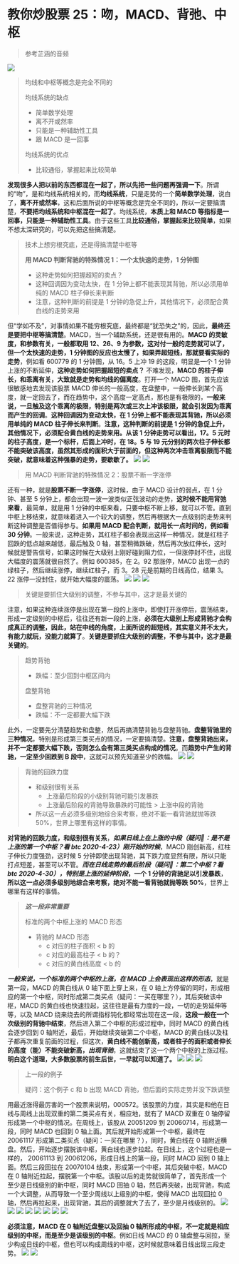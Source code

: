 # 教你炒股票 25：吻，MACD、背弛、中枢

> 参考芷涵的音频

![](./0.png)

> 均线和中枢等概念是完全不同的
>
> 均线系统的缺点
>
> - 简单数学处理
> - 离不开或然率
> - 只能是一种辅助性工具
> - 跟 MACD 是一回事
>
> 均线系统的优点
>
> - 比较通俗，掌握起来比较简单

**发现很多人把以前的东西都混在一起了，所以先把一些问题再强调一下**。所谓的“吻”，是和均线系统相关的，而**均线系统**，只是走势的一个**简单数学处理**，说白了，**离不开或然率**，这和后面所说的中枢等概念是完全不同的，所以一定要搞清楚，**不要把均线系统和中枢混在一起了**。均线系统，**本质上和 MACD 等指标是一回事，只能是一种辅助性工具**。由于这些工具**比较通俗，掌握起来比较简单**，如果不想太深研究的，可以先把这些搞清楚。

> 技术上想穷根究底，还是得搞清楚中枢等
>
> **用 MACD 判断背驰的特殊情况 1：一个太快速的走势，1 分钟图**
>
> - 这种走势如何把握超短的卖点？
> - 这种回调因为变动太快，在 1 分钟上都不能表现其背驰，所以必须用单纯的 MACD 柱子伸长来判断
> - 注意，这种判断的前提是 1 分钟的急促上升，其他情况下，必须配合黄白线的走势来用

但“学如不及”，对事情如果不能穷根究底，最终都是“犹恐失之”的，因此，**最终还是要把中枢等搞清楚**。MACD，当一个辅助系统，还是很有用的。**MACD 的灵敏度，和参数有关，一般都取用 12、26、9 为参数，这对付一般的走势就可以了，但一个太快速的走势，1 分钟图的反应也太慢了，如果弄超短线，那就要看实际的走势**，例如看 600779 的 1 分钟图，从 16。5 上冲 19 的这段，明显是一个 1 分钟上涨的不断延伸，**这种走势如何把握超短的卖点？** 不难发现，**MACD 的柱子伸长，和乖离有关，大致就是走势和均线的偏离度**。打开一个 MACD 图，首先应该很敏感地去发现该股票 MACD 伸长的一般高度，在盘整中，一般伸长到某个高度，就一定回去了，而在趋势中，这个高度一定高点，那也是有极限的，**一般来说，一旦触及这个乖离的极限，特别是两次或三次上冲该极限，就会引发因为乖离而产生的回调**。**这种回调因为变动太快，在 1 分钟上都不能表现其背驰，所以必须用单纯的 MACD 柱子伸长来判断**。**注意，这种判断的前提是 1 分钟的急促上升，其他情况下，必须配合黄白线的走势来用。从该 1 分钟走势可以看出，17。5 元时的柱子高度，是一个标杆，后面上冲时，在 18。5 与 19 元分别的两次柱子伸长都不能突破该高度，虽然其形成的面积大于前面的，但这种两次冲击乖离极限而不能突破，就意味着这种强暴的走势，要歇歇了。**
![](./1.png)
![](./2.png)

> 用 MACD 判断背驰的特殊情况 2：股票不断一字涨停

还有一种，就是**股票不断一字涨停**，这时候，由于 MACD 设计的弱点，在 1 分钟、甚至 5 分钟上，都会出现一波一波类似正弦波动的走势，**这时候不能用背弛来看**，最简单，就是用 1 分钟的中枢来看，只要中枢不断上移，就可以不管。直到中枢上移结束，就意味着进入一个较大的调整，然后再根据大一点级别的走势来判断这种调整是否值得参与。**如果用 MACD 配合判断，就用长一点时间的，例如看 30 分钟**。一般来说，这种走势，其红柱子都会表现出这样一种情况，就是红柱子回跌的低点越来越低，最后触及 0 轴，甚至稍微跌破，然后再次放红伸长，这时候就是警告信号，如果这时候在大级别上刚好碰到阻力位，一但涨停封不住，出现大幅度的震荡就很自然了。例如 600385，在 2。92 那涨停，MACD 出现一点的绿柱子，然后继续涨停，继续红柱子，而 3。28 元是前期的日线高位，结果 3。22 涨停一没封住，就开始大幅度的震荡。
![](./3.png)
![](./4.png)
![](./5.png)

> 关键是要抓住大级别的调整，不参与其中，这才是最关键的

注意，如果这种连续涨停是出现在第一段的上涨中，即使打开涨停后，震荡结束，形成一定级别的中枢后，往往还有新一段的上涨，**必须在大级别上形成背驰才会构成真正的调整，因此，站在中线的角度，上面所说的超短线，其实意义并不太大，有能力就玩，没能力就算了**。**关键是要抓住大级别的调整，不参与其中，这才是最关键的**。

> 趋势背驰
>
> - 跌幅：至少回到中枢区间内
>
> 盘整背驰
>
> - 盘整背驰的三种情况
> - 跌幅：不一定都要大幅下跌

此外，一定要先分清楚趋势和盘整，然后再搞清楚背驰与盘整背驰。**盘整背驰里的三种情况**，特别是形成第三类买点的情况，一定要搞清楚。**注意，盘整背驰出来，并不一定都要大幅下跌，否则怎么会有第三类买点构成的情况**。而**趋势中产生的背驰，一定至少回跌到 B 段中**，这就可以预先知道至少的跌幅。
![](./6.png)
![](./7.png)

> 背驰的回跌力度
>
> - 和级别很有关系
>   - 上涨最后阶段的小级别背驰可能引发暴跌
>   - 上涨最后阶段的背驰导致暴跌的可能性 > 上涨中段的背驰
> - 所以这一点必须多级别地综合来考察，绝对不能一看背驰就抛等跌 50%，世界上哪里有这样的事情。

**对背驰的回跌力度，和级别很有关系**，**_如果日线上在上涨的中段（疑问🤔️：是不是上涨的第一个中枢？看 btc 2020-4-23）刚开始的时候_**，MACD 刚创新高，红柱子伸长力度强劲，这时候 5 分钟即使出现背驰，其下跌力度显然有限，所以只能打点短差，甚至可以不管。**_而在日线走势的最后阶段（疑问🤔️：第二个中枢？看btc 2020-4-30），特别是上涨的延伸阶段_，一个 1 分钟的背驰足以引发暴跌**，**所以这一点必须多级别地综合来考察，绝对不能一看背驰就抛等跌 50%**，世界上哪里有这样的事情。

> **_这一段非常重要_**
>
> 标准的两个中枢上涨的 MACD 形态
>
> - 背驰的 MACD 形态
>   - c 对应的柱子面积 < b 的
>   - c 对应的最高柱子 < b 的？
>   - c 对应的黄白线高度 < b 的

**_一般来说，一个标准的两个中枢的上涨，在 MACD 上会表现出这样的形态_**，就是第一段，MACD 的黄白线从 0 轴下面上穿上来，在 0 轴上方停留的同时，形成相应的第一个中枢，同时形成第二类买点（疑问：一买在哪里？），其后突破该中枢，MACD 的黄白线也快速拉起，这往往是最有力度的一段，一切的走势延伸等等，以及 MACD 绕来绕去的所谓指标钝化都经常出现在这一段，**这段一般在一个次级别的背驰中结束**，然后进入第二个中枢的形成过程中，同时 MACD 的黄白线会逐步回到 0 轴附近，最后，开始继续突破第二个中枢，MACD 的黄白线以及柱子都再次重复前面的过程，但这次，**黄白线不能创新高，或者柱子的面积或者伸长的高度（能）不能突破新高，_出现背驰_**，这就结束了这一个两个中枢的上涨过程。**明白这个道理，大多数股票的前生后世，一早就可以知道了。**
![](./14.png)
![](./17.png)
![](./18.png)

> 上一段的例子
>
> 疑问：这个例子 c 和 b 出现 MACD 背驰，但后面的实际走势并没下跌调整

用最近涨得最厉害的一个股票来说明，000572。该股票的力度，其实是和他在日线与周线上出现双重的第二类买点有关，相应地，就有了 MACD 双重在 0 轴停留形成第一个中枢的情况。在周线上，该股从 20051209 到 20060714，形成第一段，同时 MACD 也回到 0 轴上面。其后就开始形成第一个中枢，最终在 20061117 形成第二类买点（疑问：一买在哪里？），同时，黄白线在 0 轴附近横盘。然后，开始逐步摆脱该中枢，黄白线也逐步拉起。在日线上，这个过程也是一样的， 20061113 到 20061206，形成日线上的第一段，同时 MACD 回到 0 轴上面。然后三段回拉在 20070104 结束，形成第一个中枢，其后突破中枢，MACD 在 0 轴附近拉起，摆脱第一个中枢。该股以后的走势就很简单了，首先形成一个至少是日线级别的新中枢，同时 MACD 回抽 0 轴，然后再突破，出现背驰，构成一个大调整，从而导致一个至少周线以上级别的中枢，使得 MACD 出现回拉 0 轴，然后再拉起来，出现背驰，其后的调整就大了去了，至少是月线级别的。
![](./8.png)
![](./9.png)
![](./10.png)
![](./11.png)
![](./12.png)
![](./13.png)
![](./15.png)
![](./16.png)

**必须注意，MACD 在 0 轴附近盘整以及回抽 0 轴所形成的中枢，不一定就是相应级别的中枢，而是至少是该级别的中枢**。例如日线 MACD 的 0 轴盘整与回拉，至少构成日线的中枢，但也可以构成周线的中枢，这时候就意味着日线出现三段走势。
![](./19.png)
![](./20.png)

